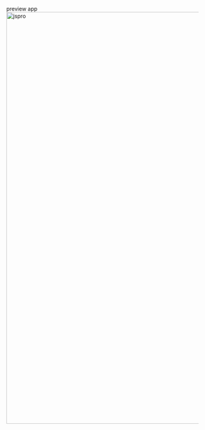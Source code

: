 preview app 
<img width="1920" height="1080" alt="jspro" src="https://github.com/user-attachments/assets/4b295cea-3bd0-42a0-b745-f98f0caf7d3c" />
